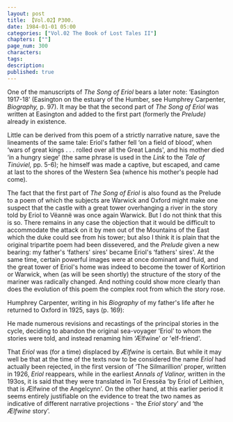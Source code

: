```yaml
---
layout: post
title: 【Vol.02】P300.
date: 1984-01-01 05:00
categories: ["Vol.02 The Book of Lost Tales II"]
chapters: [""]
page_num: 300
characters: 
tags: 
description: 
published: true
---
```


<p style="text-indent: 0;">
One of the manuscripts of <I>The Song of Eriol</I> bears a later note: ‘Easington 1917-18’ (Easington on the estuary of the Humber, see Humphrey Carpenter, <I>Biography,</I> p. 97). It may be that the second part of <I>The Song of Eriol</I> was written at Easington and added to the first part (formerly the <I>Prelude)</I> already in existence.
</p>

Little can be derived from this poem of a strictly narrative nature, save the lineaments of the same tale: Eriol's father fell ‘on a field of blood’, when ‘wars of great kings . . . rolled over all the Great Lands', and his mother died ‘in a hungry siege’ (the same phrase is used in the <I>Link</I> to the <I>Tale of Tinúviel,</I> pp. 5-6); he himself was made a captive, but escaped, and came at last to the shores of the Western Sea (whence his mother's people had come).

The fact that the first part of <I>The Song of Eriol</I> is also found as the Prelude to a poem of which the subjects are Warwick and Oxford might make one suspect that the castle with a great tower overhanging a river in the story told by Eriol to Vëannë was once again Warwick. But I do not think that this is so. There remains in any case the objection that it would be difficult to accommodate the attack on it by men out of the Mountains of the East which the duke could see from his tower; but also I think it is plain that the original tripartite poem had been dissevered, and the <I>Prelude</I> given a new bearing: my father's ‘fathers' sires' became Eriol's ‘fathers' sires'. At the same time, certain powerful images were at once dominant and fluid, and the great tower of Eriol's home was indeed to become the tower of Kortirion or Warwick, when (as will be seen shortly) the structure of the story of the mariner was radically changed. And nothing could show more clearly than does the evolution of this poem the complex root from which the story rose.

Humphrey Carpenter, writing in his <I>Biography</I> of my father's life after he returned to Oxford in 1925, says (p. 169):

He made numerous revisions and recastings of the principal stories in the cycle, deciding to abandon the original sea-voyager ‘Eriol’ to whom the stories were told, and instead renaming him ‘Ælfwine’ or 'elf-friend'.

That <I>Eriol</I> was (for a time) displaced by <I>Ælfwine</I> is certain. But while it may well be that at the time of the texts now to be considered the name <I>Eriol</I> had actually been rejected, in the first version of ‘The Silmarillion’ proper, written in 1926, <I>Eriol</I> reappears, while in the earliest <I>Annals of Valinor,</I> written in the 193os, it is said that they were translated in Tol Eressëa ‘by Eriol of Leithien, that is Ælfwine of the Angelcynn’. On the other hand, at this earlier period it seems entirely justifiable on the evidence to treat the two names as indicative of different narrative projections - ‘the <I>Eriol</I> story’ and ‘the <I>Ælfwine</I> story’.

